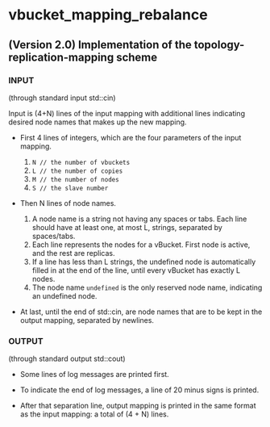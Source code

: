 vbucket_mapping_rebalance
=========================
(Version 2.0) Implementation of the topology-replication-mapping scheme
-------------------------

### INPUT

(through standard input std::cin)

Input is (4+N) lines of the input mapping with additional lines 
indicating desired node names that makes up the new mapping.

* First 4 lines of integers, which are the four parameters of the input mapping.
    1. `N // the number of vbuckets`
    2. `L // the number of copies`
    3. `M // the number of nodes`
    4. `S // the slave number`

* Then N lines of node names.
    1. A node name is a string not having any spaces or tabs. Each line should have at least one, at most L, strings, separated by spaces/tabs.
    2. Each line represents the nodes for a vBucket. First node is active, and the rest are replicas.
    3. If a line has less than L strings, the undefined node is automatically filled in
at the end of the line, until every vBucket has exactly L nodes.
    4. The node name `undefined` is the only reserved node name, indicating an undefined node.

* At last, until the end of std::cin, are node names that are to be kept in the output mapping, separated by newlines.


### OUTPUT

(through standard output std::cout)

* Some lines of log messages are printed first.

* To indicate the end of log messages, a line of 20 minus signs is printed.

* After that separation line, output mapping is printed in the same format
as the input mapping: a total of (4 + N) lines.

